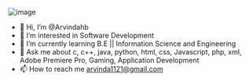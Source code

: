 ![image](https://github.com/Arvindahb/Arvindahb/assets/133552080/c59b76de-7e37-4285-9b3f-3f9fe2d4c15b)


- 👋 Hi, I’m @Arvindahb
- 👀 I’m interested in Software Development
- 🌱 I’m currently learning B.E || Information Science and Engineering
- 💬 Ask me about c, c++, java, python, html, css, Javascript, php, xml, Adobe Premiere Pro, Gaming, Application Development
- 📫 How to reach me arvinda1121@gmail.com


<!---
Arvindahb/Arvindahb is a ✨ special ✨ repository because its `README.md` (this file) appears on your GitHub profile.
You can click the Preview link to take a look at your changes.
--->
